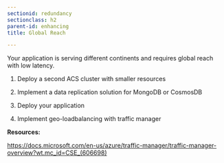 ```yaml
---
sectionid: redundancy
sectionclass: h2
parent-id: enhancing
title: Global Reach

---
```


Your application is serving different continents and requires global reach with low latency.

1.  Deploy a second ACS cluster with smaller resources

2.  Implement a data replication solution for MongoDB or CosmosDB

3.  Deploy your application

4.  Implement geo-loadbalancing with traffic manager

**Resources:**

<https://docs.microsoft.com/en-us/azure/traffic-manager/traffic-manager-overview?wt.mc_id=CSE_(606698)>

